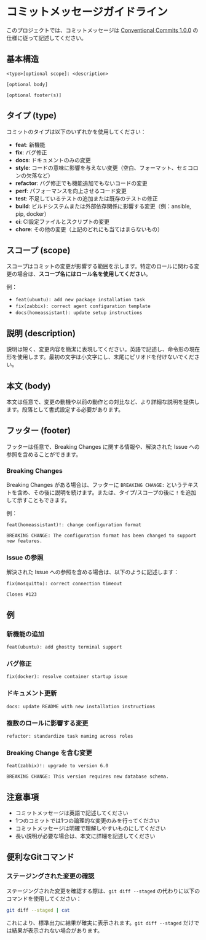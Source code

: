# コミットメッセージガイドライン

このプロジェクトでは、コミットメッセージは [Conventional Commits 1.0.0](https://www.conventionalcommits.org/ja/v1.0.0/) の仕様に従って記述してください。

## 基本構造

```
<type>[optional scope]: <description>

[optional body]

[optional footer(s)]
```

## タイプ (type)

コミットのタイプは以下のいずれかを使用してください：

- **feat**: 新機能
- **fix**: バグ修正
- **docs**: ドキュメントのみの変更
- **style**: コードの意味に影響を与えない変更（空白、フォーマット、セミコロンの欠落など）
- **refactor**: バグ修正でも機能追加でもないコードの変更
- **perf**: パフォーマンスを向上させるコード変更
- **test**: 不足しているテストの追加または既存のテストの修正
- **build**: ビルドシステムまたは外部依存関係に影響する変更（例：ansible, pip, docker）
- **ci**: CI設定ファイルとスクリプトの変更
- **chore**: その他の変更（上記のどれにも当てはまらないもの）

## スコープ (scope)

スコープはコミットの変更が影響する範囲を示します。特定のロールに関わる変更の場合は、**スコープ名にはロール名を使用してください**。

例：
- `feat(ubuntu): add new package installation task`
- `fix(zabbix): correct agent configuration template`
- `docs(homeassistant): update setup instructions`

## 説明 (description)

説明は短く、変更内容を簡潔に表現してください。英語で記述し、命令形の現在形を使用します。最初の文字は小文字にし、末尾にピリオドを付けないでください。

## 本文 (body)

本文は任意で、変更の動機や以前の動作との対比など、より詳細な説明を提供します。段落として書式設定する必要があります。

## フッター (footer)

フッターは任意で、Breaking Changes に関する情報や、解決された Issue への参照を含めることができます。

### Breaking Changes

Breaking Changes がある場合は、フッターに `BREAKING CHANGE:` というテキストを含め、その後に説明を続けます。または、タイプ/スコープの後に `!` を追加して示すこともできます。

例：
```
feat(homeassistant)!: change configuration format

BREAKING CHANGE: The configuration format has been changed to support new features.
```

### Issue の参照

解決された Issue への参照を含める場合は、以下のように記述します：

```
fix(mosquitto): correct connection timeout

Closes #123
```

## 例

### 新機能の追加
```
feat(ubuntu): add ghostty terminal support
```

### バグ修正
```
fix(docker): resolve container startup issue
```

### ドキュメント更新
```
docs: update README with new installation instructions
```

### 複数のロールに影響する変更
```
refactor: standardize task naming across roles
```

### Breaking Change を含む変更
```
feat(zabbix)!: upgrade to version 6.0

BREAKING CHANGE: This version requires new database schema.
```

## 注意事項

- コミットメッセージは英語で記述してください
- 1つのコミットでは1つの論理的な変更のみを行ってください
- コミットメッセージは明確で理解しやすいものにしてください
- 長い説明が必要な場合は、本文に詳細を記述してください

## 便利なGitコマンド

### ステージングされた変更の確認

ステージングされた変更を確認する際は、`git diff --staged` の代わりに以下のコマンドを使用してください：

```bash
git diff --staged | cat
```

これにより、標準出力に結果が確実に表示されます。`git diff --staged` だけでは結果が表示されない場合があります。
